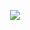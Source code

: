 <p align="center">
  <img src="https://firebasestorage.googleapis.com/v0/b/ecom-images.appspot.com/o/spmart_homepage.png?alt=media&token=f4dc89ab-0cff-4e4a-9158-221528060cc4">
</p>
